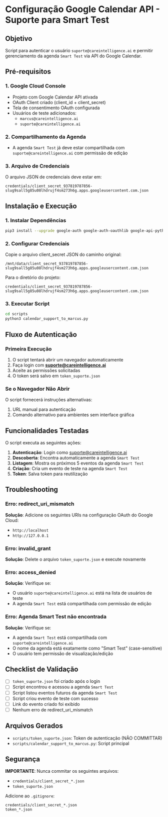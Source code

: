 # Configuração Google Calendar API - Suporte para Smart Test

## Objetivo
Script para autenticar o usuário `suporte@careintelligence.ai` e permitir gerenciamento da agenda `Smart Test` via API do Google Calendar.

## Pré-requisitos

### 1. Google Cloud Console
- Projeto com Google Calendar API ativada
- OAuth Client criado (client_id + client_secret)
- Tela de consentimento OAuth configurada
- Usuários de teste adicionados:
  - `marcus@careintelligence.ai`
  - `suporte@careintelligence.ai`

### 2. Compartilhamento da Agenda
- A agenda `Smart Test` já deve estar compartilhada com `suporte@careintelligence.ai` com permissão de edição

### 3. Arquivo de Credenciais
O arquivo JSON de credenciais deve estar em:
```
credentials/client_secret_937819787856-slug9sall5g85u08lhdrujf4sm273h6g.apps.googleusercontent.com.json
```

## Instalação e Execução

### 1. Instalar Dependências
```bash
pip3 install --upgrade google-auth google-auth-oauthlib google-api-python-client
```

### 2. Configurar Credenciais
Copie o arquivo client_secret JSON do caminho original:
```
/mnt/data/client_secret_937819787856-slug9sall5g85u08lhdrujf4sm273h6g.apps.googleusercontent.com.json
```

Para o diretório do projeto:
```
credentials/client_secret_937819787856-slug9sall5g85u08lhdrujf4sm273h6g.apps.googleusercontent.com.json
```

### 3. Executar Script
```bash
cd scripts
python3 calendar_support_to_marcus.py
```

## Fluxo de Autenticação

### Primeira Execução
1. O script tentará abrir um navegador automaticamente
2. Faça login com **suporte@careintelligence.ai**
3. Aceite as permissões solicitadas
4. O token será salvo em `token_suporte.json`

### Se o Navegador Não Abrir
O script fornecerá instruções alternativas:
1. URL manual para autenticação
2. Comando alternativo para ambientes sem interface gráfica

## Funcionalidades Testadas

O script executa as seguintes ações:
1. **Autenticação**: Login como suporte@careintelligence.ai
2. **Descoberta**: Encontra automaticamente a agenda `Smart Test`
3. **Listagem**: Mostra os próximos 5 eventos da agenda `Smart Test`
4. **Criação**: Cria um evento de teste na agenda `Smart Test`
5. **Token**: Salva token para reutilização

## Troubleshooting

### Erro: redirect_uri_mismatch
**Solução**: Adicione os seguintes URIs na configuração OAuth do Google Cloud:
- `http://localhost`
- `http://127.0.0.1`

### Erro: invalid_grant
**Solução**: Delete o arquivo `token_suporte.json` e execute novamente

### Erro: access_denied
**Solução**: Verifique se:
- O usuário `suporte@careintelligence.ai` está na lista de usuários de teste
- A agenda `Smart Test` está compartilhada com permissão de edição

### Erro: Agenda Smart Test não encontrada
**Solução**: Verifique se:
- A agenda `Smart Test` está compartilhada com `suporte@careintelligence.ai`
- O nome da agenda está exatamente como "Smart Test" (case-sensitive)
- O usuário tem permissão de visualização/edição

## Checklist de Validação

- [ ] `token_suporte.json` foi criado após o login
- [ ] Script encontrou e acessou a agenda `Smart Test`
- [ ] Script listou eventos futuros da agenda `Smart Test`
- [ ] Script criou evento de teste com sucesso
- [ ] Link do evento criado foi exibido
- [ ] Nenhum erro de redirect_uri_mismatch

## Arquivos Gerados

- `scripts/token_suporte.json`: Token de autenticação (NÃO COMMITTAR)
- `scripts/calendar_support_to_marcus.py`: Script principal

## Segurança

**IMPORTANTE**: Nunca commitar os seguintes arquivos:
- `credentials/client_secret_*.json`
- `token_suporte.json`

Adicione ao `.gitignore`:
```
credentials/client_secret_*.json
token_*.json
```
